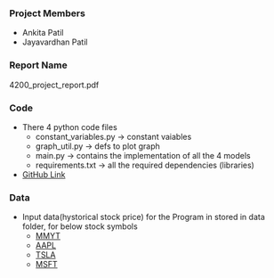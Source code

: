 ### Project Members

  - Ankita Patil
  - Jayavardhan Patil

### Report Name
  4200_project_report.pdf

### Code 
  - There 4 python code files
    - constant_variables.py -> constant vaiables
    - graph_util.py -> defs to plot graph
    - main.py -> contains the implementation of all the 4 models
    - requirements.txt -> all the required dependencies (libraries)
  - [GitHub Link](https://github.com/Ankita-P/StockPricePrediction)

### Data
  - Input data(hystorical stock price) for the Program in stored in data folder, for below stock symbols
    - [MMYT](https://github.com/Ankita-P/StockPricePrediction/blob/master/data/MMYT.csv)
    - [AAPL](https://github.com/Ankita-P/StockPricePrediction/blob/master/data/AAPL.csv)
    - [TSLA](https://github.com/Ankita-P/StockPricePrediction/blob/master/data/TSLA.csv)
    - [MSFT](https://github.com/Ankita-P/StockPricePrediction/blob/master/data/MSFT.csv)
